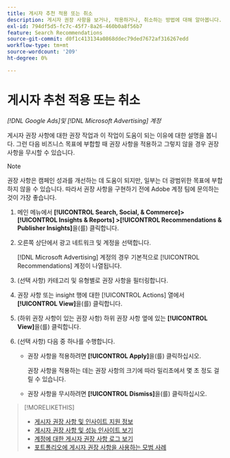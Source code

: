 ```yaml
---
title: 게시자 추천 적용 또는 취소
description: 게시자 권장 사항을 보거나, 적용하거나, 취소하는 방법에 대해 알아봅니다.
exl-id: 794df5d5-fc7c-45f7-8a26-460b0a8f56b7
feature: Search Recommendations
source-git-commit: d0f1c413134a0868ddec79ded7672af316267edd
workflow-type: tm+mt
source-wordcount: '209'
ht-degree: 0%

---
```


# 게시자 추천 적용 또는 취소

*[!DNL Google Ads]및 [!DNL Microsoft Advertising] 계정*

게시자 권장 사항에 대한 권장 작업과 이 작업이 도움이 되는 이유에 대한 설명을 봅니다. 그런 다음 비즈니스 목표에 부합할 때 권장 사항을 적용하고 그렇지 않을 경우 권장 사항을 무시할 수 있습니다.

>[!NOTE]
>
>권장 사항은 캠페인 성과를 개선하는 데 도움이 되지만, 일부는 더 광범위한 목표에 부합하지 않을 수 있습니다. 따라서 권장 사항을 구현하기 전에 Adobe 계정 팀에 문의하는 것이 가장 좋습니다.

1. 메인 메뉴에서 **[!UICONTROL Search, Social, & Commerce]> [!UICONTROL Insights & Reports] >[!UICONTROL Recommendations & Publisher Insights]**&#x200B;을(를) 클릭합니다.

1. 오른쪽 상단에서 광고 네트워크 및 계정을 선택합니다.

   [!DNL Microsoft Advertising] 계정의 경우 기본적으로 [!UICONTROL Recommendations] 계정이 나열됩니다.

1. (선택 사항) 카테고리 및 유형별로 권장 사항을 필터링합니다.

1. 권장 사항 또는 insight 행에 대한 [!UICONTROL Actions] 열에서 **[!UICONTROL View]**&#x200B;을(를) 클릭합니다.

1. (하위 권장 사항이 있는 권장 사항) 하위 권장 사항 옆에 있는 **[!UICONTROL View]**&#x200B;을(를) 클릭합니다.

1. (선택 사항) 다음 중 하나를 수행합니다.

   * 권장 사항을 적용하려면 **[!UICONTROL Apply]**&#x200B;을(를) 클릭하십시오.

     권장 사항을 적용하는 데는 권장 사항의 크기에 따라 밀리초에서 몇 초 정도 걸릴 수 있습니다.

   * 권장 사항을 무시하려면 **[!UICONTROL Dismiss]**&#x200B;을(를) 클릭하십시오.

>[!MORELIKETHIS]
>
>* [게시자 권장 사항 및 인사이트 지원 정보](recommendation-support.md)
>* [게시자 권장 사항 및 성능 인사이트 보기](recommendation-view.md)
>* [계정에 대한 게시자 권장 사항 로그 보기](recommendation-view-log.md)
>* [포트폴리오에 게시자 권장 사항을 사용하는 모범 사례](recommendation-best-practices.md)

